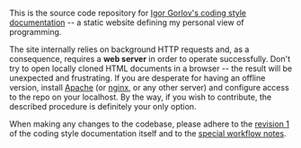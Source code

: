 This is the source code repository for
[Igor Gorlov's coding style documentation](https://igor-gorlov.github.io/coding-style) -- a static website defining my
personal view of programming.

The site internally relies on background HTTP requests and, as a consequence, requires a **web server** in order to
operate successfully. Don't try to open locally cloned HTML documents in a browser -- the result will be unexpected and
frustrating. If you are desperate for having an offline version, install [Apache](https://httpd.apache.org) (or
[nginx](https://nginx.org), or any other server) and configure access to the repo on your localhost. By the way, if you
wish to contribute, the described procedure is definitely your only option.

When making any changes to the codebase, please adhere to the
[revision 1](https://igor-gorlov.github.io/coding-style/rev1) of the coding style documentation itself and to the
[special workflow notes](workflow.md).
